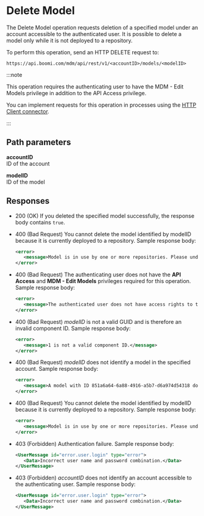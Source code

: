 # Delete Model 

<head>
  <meta name="guidename" content="DataHub"/>
  <meta name="context" content="GUID-1f100cae-283b-42f1-9cf9-ca7499443517"/>
</head>

The Delete Model operation requests deletion of a specified model under an account accessible to the authenticated user. It is possible to delete a model only while it is not deployed to a repository.

To perform this operation, send an HTTP DELETE request to:

`https://api.boomi.com/mdm/api/rest/v1/<accountID>/models/<modelID>`

:::note

This operation requires the authenticating user to have the MDM - Edit Models privilege in addition to the API Access privilege.

You can implement requests for this operation in processes using the [HTTP Client connector](/docs/Atomsphere/Integration/Connectors/r-atm-HTTP_Client_connector_d64af80e-febe-4cd2-89ad-e3d0fc53c502.md).

:::

## Path parameters 

**accountID**  
ID of the account

**modelID**  
ID of the model

## Responses 
-   200 \(OK\) If you deleted the specified model successfully, the response body contains `true`.

-   400 \(Bad Request\) You cannot delete the model identified by modelID because it is currently deployed to a repository. Sample response body:

    ``` xml
    <error>
       <message>Model is in use by one or more repositories. Please undeploy this model before attempting to delete it.</message>
    </error>
    ```
- 400 (Bad Request) The authenticating user does not have the **API Access** and **MDM - Edit Models** privileges required for this operation. Sample response body:

   ```xml
   <error>
      <message>The authenticated user does not have access rights to this functionality</message>
   </error>
   ```

- 400 (Bad Request) *modelID* is not a valid GUID and is therefore an invalid component ID. Sample response body:

   ```xml
   <error>
      <message>1 is not a valid component ID.</message>
   </error>
   ```

- 400 (Bad Request) *modelID* does not identify a model in the specified account. Sample response body:

   ```xml
   <error>
      <message>A model with ID 851a6a64-6a88-4916-a5b7-d6a974d54318 does not exist.</message>
   </error>
   ```

- 400 (Bad Request) You cannot delete the model identified by modelID because it is currently deployed to a repository. Sample response body:

   ```xml
   <error>
      <message>Model is in use by one or more repositories. Please undeploy this model before attempting to delete it.</message>
   </error>
   ```

- 403 (Forbidden) Authentication failure. Sample response body:

   ```xml
   <UserMessage id="error.user.login" type="error">
      <Data>Incorrect user name and password combination.</Data>
   </UserMessage>
   ```

- 403 (Forbidden) *accountID* does not identify an account accessible to the authenticating user. Sample response body:

   ```xml
   <UserMessage id="error.user.login" type="error">
      <Data>Incorrect user name and password combination.</Data>
   </UserMessage>
   ```